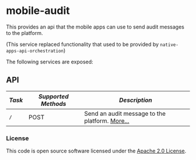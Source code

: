 
# mobile-audit

This provides an api that the mobile apps can use to send audit messages to the platform.

(This service replaced functionality that used to be provided by `native-apps-api-orchestration`)

The following services are exposed:

API
---

| *Task* | *Supported Methods* | *Description* |
|--------|----|----|
| ```/``` | POST | Send an audit message to the platform. [More...](docs/audit.md) |


### License

This code is open source software licensed under the [Apache 2.0 License]("http://www.apache.org/licenses/LICENSE-2.0.html").
